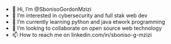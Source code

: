 - 👋 Hi, I’m @SbonisoGordonMzizi
- 👀 I’m interested in cybersecurity and full stak web dev
- 🌱 I’m currently learning python and java etwork programming
- 💞️ I’m looking to collaborate on open source web technology
- 📫 How to reach me on linkedin.com/in/sboniso-g-mzizi

<!---
SbonisoGordonMzizi/SbonisoGordonMzizi is a ✨ special ✨ repository because its `README.md` (this file) appears on your GitHub profile.
You can click the Preview link to take a look at your changes.
--->
